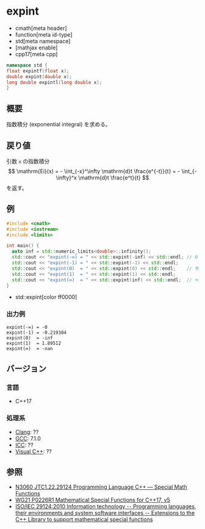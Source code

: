 # expint
* cmath[meta header]
* function[meta id-type]
* std[meta namespace]
* [mathjax enable]
* cpp17[meta cpp]

```cpp
namespace std {
float expintf(float x);
double expint(double x);
long double expintl(long double x);
}
```

## 概要
指数積分 (exponential integral) を求める。

## 戻り値
引数 `x` の指数積分
$$ \mathrm{Ei}(x) = - \int_{-x}^\infty \mathrm{d}t \frac{e^{-t}}{t} = - \int_{-\infty}^x \mathrm{d}t \frac{e^t}{t} $$
を返す。

## 例
```cpp
#include <cmath>
#include <iostream>
#include <limits>

int main() {
  auto inf = std::numeric_limits<double>::infinity();
  std::cout << "expint(-∞) = " << std::expint(-inf) << std::endl; // 0
  std::cout << "expint(-1) = " << std::expint(-1) << std::endl;
  std::cout << "expint(0)  = " << std::expint(0) << std::endl;    // 特異点 (-∞)
  std::cout << "expint(1)  = " << std::expint(1) << std::endl;
  std::cout << "expint(∞)  = " << std::expint(inf) << std::endl;  // +∞
}
```
* std::expint[color ff0000]

### 出力例
```
expint(-∞) = -0
expint(-1) = -0.219384
expint(0)  = -inf
expint(1)  = 1.89512
expint(∞)  = -nan
```

## バージョン
### 言語
- C++17

### 処理系
- [Clang](/implementation.md#clang): ??
- [GCC](/implementation.md#gcc): 7.1.0
- [ICC](/implementation.md#icc): ??
- [Visual C++](/implementation.md#visual_cpp): ??

## 参照
- [N3060 JTC1.22.29124 Programming Language C++ — Special Math Functions](http://www.open-std.org/jtc1/sc22/wg21/docs/papers/2010/n3060.pdf)
- [WG21 P0226R1 Mathematical Special Functions for C++17, v5](https://isocpp.org/files/papers/P0226R1.pdf)
- [ISO/IEC 29124:2010 Information technology -- Programming languages, their environments and system software interfaces -- Extensions to the C++ Library to support mathematical special functions](https://www.iso.org/standard/50511.html)
